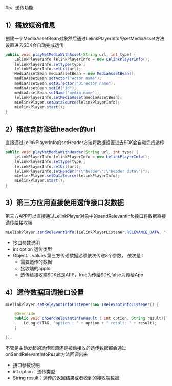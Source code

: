 #5、透传功能

## 1）播放媒资信息

 创建一个MediaAssetBean对象然后通过LelinkPlayerInfo的setMediaAsset方法设置进去SDK会自动完成透传

```java
public void playNetMediaWithAsset(String url, int type) {
    LelinkPlayerInfo lelinkPlayerInfo = new LelinkPlayerInfo();
    lelinkPlayerInfo.setType(type);
    lelinkPlayerInfo.setUrl(url);
    MediaAssetBean mediaAssetBean = new MediaAssetBean();
    mediaAssetBean.setActor("Actor name");
    mediaAssetBean.setDirector("Director name");
    mediaAssetBean.setId("id");
    mediaAssetBean.setName("media name");
    lelinkPlayerInfo.setMediaAsset(mediaAssetBean);
    mLelinkPlayer.setDataSource(lelinkPlayerInfo);
    mLelinkPlayer.start();
}
 ```

 ## 2）播放含防盗链header的url

 直接通过LelinkPlayerInfo的setHeader方法将数据设置进去SDK会自动完成透传

```java
public void playNetMediaWithHeader(String url, int type) {
    LelinkPlayerInfo lelinkPlayerInfo = new LelinkPlayerInfo();
    lelinkPlayerInfo.setType(type);
    lelinkPlayerInfo.setUrl(url);
    lelinkPlayerInfo.setHeader("{\"header\":\"header data\"}");
    mLelinkPlayer.setDataSource(lelinkPlayerInfo);
    mLelinkPlayer.start();
}
 ```

 ## 3）第三方应用直接使用透传接口发数据

  第三方APP可以直接通过LelinkPlayer对象中的sendRelevantInfo接口将数据直接透传给接收端

```java
mLelinkPlayer.sendRelevantInfo(ILelinkPlayerListener.RELEVANCE_DATA, "{\"data\":\"pass through\"}", appId, isSdk);
 ```

- 接口参数说明
 - int option 透传类型
 - Object... values 第三方传递数据必须依次传递3个参数， 依次是：
   - 需要透传的数据
   - 接收端的appId
   - 透传给接收端SDK还是APP，true为传给SDK,false为传给App


 ## 4）透传数据回调接口设置

```java
mLelinkPlayer.setRelevantInfoListener(new IRelevantInfoListener() {

    @Override
    public void onSendRelevantInfoResult ( int option, String result){
        LeLog.d(TAG, "option : " + option + " result: " + result);
    }

});
```

不管是主动发起的透传回调还是被动接收的透传数据都会通过onSendRelevantInfoResult方法回调出来

- 接口参数说明
 - int option：透传类型  
 - String result：透传的返回结果或者收到的接收端数据
